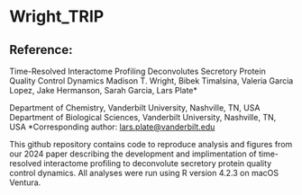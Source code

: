 # Wright_TRIP

## Reference:
Time-Resolved Interactome Profiling Deconvolutes Secretory Protein Quality Control Dynamics
Madison T. Wright, Bibek Timalsina, Valeria Garcia Lopez, Jake Hermanson, Sarah Garcia, Lars Plate*

Department of Chemistry, Vanderbilt University, Nashville, TN, USA
Department of Biological Sciences, Vanderbilt University, Nashville, TN, USA
*Corresponding author: lars.plate@vanderbilt.edu

This github repository contains code to reproduce analysis and figures from our 2024 paper describing the development and implimentation of time-resolved interactome profiling to deconvolute secretory protein quality control dynamics. All analyses were run using R version 4.2.3 on macOS Ventura.
